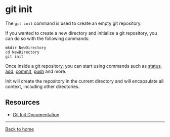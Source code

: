 # git init

The `git init` command is used to create an empty git repository.

If you wanted to create a new directory and initialize a git repository, you can do so with the following commands:
```
mkdir NewDirectory
cd NewDirectory
git init
```

Once inside a git repository, you can start using commands such as
[status](./Status.md),
[add](./Add.md),
[commit](,/Commit.md),
[push](./Push.md)
and more.

Init will create the repository in the current directory and will encapsulate all context, including other directories.

## Resources

- [Git Init Documentation](https://git-scm.com/docs/git-init)

---

[Back to home](../README.md)